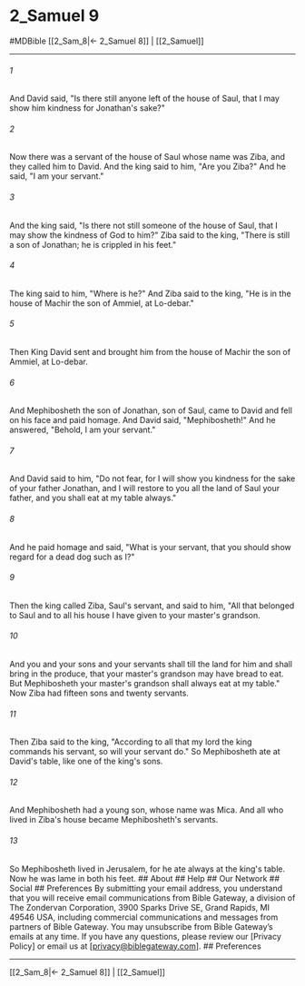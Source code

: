 # 2_Samuel 9
#MDBible
[[2_Sam_8|← 2_Samuel 8]] | [[2_Samuel]]

***






###### 1 


And David said, "Is there still anyone left of the house of Saul, that I may show him kindness for Jonathan's sake?" 





###### 2 


Now there was a servant of the house of Saul whose name was Ziba, and they called him to David. And the king said to him, "Are you Ziba?" And he said, "I am your servant." 





###### 3 


And the king said, "Is there not still someone of the house of Saul, that I may show the kindness of God to him?" Ziba said to the king, "There is still a son of Jonathan; he is crippled in his feet." 





###### 4 


The king said to him, "Where is he?" And Ziba said to the king, "He is in the house of Machir the son of Ammiel, at Lo-debar." 





###### 5 


Then King David sent and brought him from the house of Machir the son of Ammiel, at Lo-debar. 





###### 6 


And Mephibosheth the son of Jonathan, son of Saul, came to David and fell on his face and paid homage. And David said, "Mephibosheth!" And he answered, "Behold, I am your servant." 





###### 7 


And David said to him, "Do not fear, for I will show you kindness for the sake of your father Jonathan, and I will restore to you all the land of Saul your father, and you shall eat at my table always." 





###### 8 


And he paid homage and said, "What is your servant, that you should show regard for a dead dog such as I?" 





###### 9 


Then the king called Ziba, Saul's servant, and said to him, "All that belonged to Saul and to all his house I have given to your master's grandson. 





###### 10 


And you and your sons and your servants shall till the land for him and shall bring in the produce, that your master's grandson may have bread to eat. But Mephibosheth your master's grandson shall always eat at my table." Now Ziba had fifteen sons and twenty servants. 





###### 11 


Then Ziba said to the king, "According to all that my lord the king commands his servant, so will your servant do." So Mephibosheth ate at David's table, like one of the king's sons. 





###### 12 


And Mephibosheth had a young son, whose name was Mica. And all who lived in Ziba's house became Mephibosheth's servants. 





###### 13 


So Mephibosheth lived in Jerusalem, for he ate always at the king's table. Now he was lame in both his feet. ## About ## Help ## Our Network ## Social ## Preferences By submitting your email address, you understand that you will receive email communications from Bible Gateway, a division of The Zondervan Corporation, 3900 Sparks Drive SE, Grand Rapids, MI 49546 USA, including commercial communications and messages from partners of Bible Gateway. You may unsubscribe from Bible Gateway&rsquo;s emails at any time. If you have any questions, please review our [Privacy Policy] or email us at [privacy@biblegateway.com]. ## Preferences

***

[[2_Sam_8|← 2_Samuel 8]] | [[2_Samuel]]
